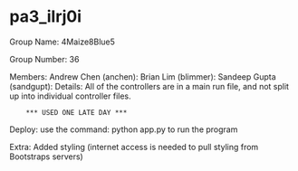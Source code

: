 # pa3_ilrj0i

Group Name:
        4Maize8Blue5

Group Number: 
		36

Members:
        Andrew Chen (anchen):
        Brian Lim (blimmer):
        Sandeep Gupta (sandgupt):
Details:
        All of the controllers are in a main run file, and not split up into individual controller files.

        *** USED ONE LATE DAY ***

Deploy:
        use the command:
                python app.py
        to run the program

Extra:
        Added styling (internet access is needed to pull styling from 
        Bootstraps servers)


